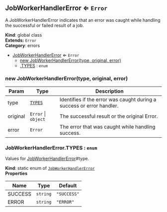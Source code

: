 <a name="JobWorkerHandlerError"></a>

## JobWorkerHandlerError ⇐ <code>Error</code>
A JobWorkerHandlerError indicates that an error was caught
while handling the successful or failed result of a job.

**Kind**: global class  
**Extends:** <code>Error</code>  
**Category**: errors  

* [JobWorkerHandlerError](JobWorkerHandlerError.md#JobWorkerHandlerError) ⇐ <code>Error</code>
    * [new JobWorkerHandlerError(type, original, error)](JobWorkerHandlerError.md#JobWorkerHandlerError)
    * [.TYPES](JobWorkerHandlerError.md#JobWorkerHandlerError.TYPES) : <code>enum</code>

<a name="new_JobWorkerHandlerError_new"></a>

### new JobWorkerHandlerError(type, original, error)

| Param | Type | Description |
| --- | --- | --- |
| type | <code>[TYPES](JobWorkerHandlerError.md#JobWorkerHandlerError.TYPES)</code> | Identifies if the error was caught during a success or error handler. |
| original | <code>Error</code> &#124; <code>object</code> | The successful result or the original Error. |
| error | <code>Error</code> | The error that was caught while handling success. |

<a name="JobWorkerHandlerError.TYPES"></a>

### JobWorkerHandlerError.TYPES : <code>enum</code>
Values for [JobWorkerHandlerError](JobWorkerHandlerError.md#JobWorkerHandlerError)#type.

**Kind**: static enum of <code>[JobWorkerHandlerError](JobWorkerHandlerError.md#JobWorkerHandlerError)</code>  
**Properties**

| Name | Type | Default |
| --- | --- | --- |
| SUCCESS | <code>string</code> | <code>&quot;SUCCESS&quot;</code> | 
| ERROR | <code>string</code> | <code>&quot;ERROR&quot;</code> | 

